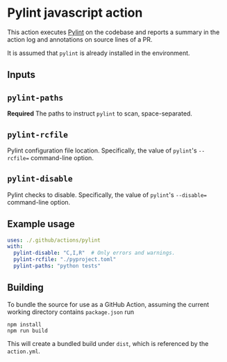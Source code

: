 # Pylint javascript action

This action executes [Pylint](https://pylint.pycqa.org/en/latest) on the
codebase and reports a summary in the action log and annotations on
source lines of a PR.

It is assumed that `pylint` is already installed in the environment.

## Inputs

## `pylint-paths`

**Required** The paths to instruct `pylint` to scan, space-separated.

## `pylint-rcfile`

Pylint configuration file location. Specifically, the value of 
`pylint`'s `--rcfile=` command-line option.

## `pylint-disable`

Pylint checks to disable. Specifically, the value of `pylint`'s 
`--disable=` command-line option.

## Example usage
```yaml
uses: ./.github/actions/pylint
with:
  pylint-disable: "C,I,R"  # Only errors and warnings.
  pylint-rcfile: "./pyproject.toml"
  pylint-paths: "python tests"
```

## Building

To bundle the source for use as a GitHub Action, assuming the current
working directory contains `package.json` run
```shell
npm install
npm run build
```
This will create a bundled build under `dist`, which is referenced by
the `action.yml`.
